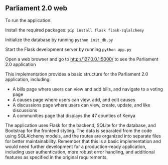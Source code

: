 ## Parliament 2.0 web

To run the application:

Install the required packages: 
```pip install flask flask-sqlalchemy```

Initialize the database by running 
```python init_db.py```

Start the Flask development server by running 
```python app.py```

Open a web browser and go to http://127.0.0.1:5000/ to see the Parliament 2.0 application

This implementation provides a basic structure for the Parliament 2.0 application, including:

<ul>
  <li>A bills page where users can view and add bills, and navigate to a voting page</li>
<li>A causes page where users can view, add, and edit causes</li>
<li>A discussions page where users can view, create, update, and like discussions</li>
<li>A communities page that displays the 47 counties of Kenya</li>
</ul>


The application uses Flask for the backend, SQLite for the database, and Bootstrap for the frontend styling. The data is separated from the code using SQLAlchemy models, and the routes are organized into separate files for better maintainability.
Remember that this is a basic implementation and would need further development for a production-ready application, including user authentication, more robust error handling, and additional features as specified in the original requirements.
